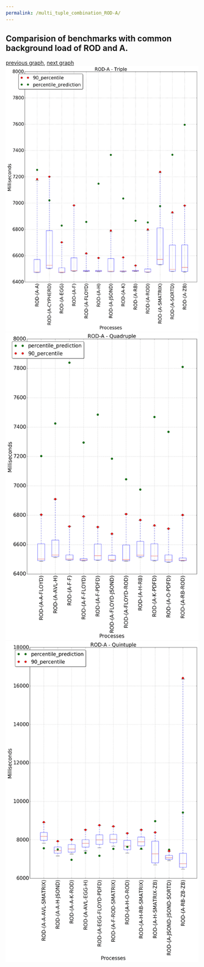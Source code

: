 ```yaml
---
permalink: /multi_tuple_combination_ROD-A/
---
```



## Comparision of benchmarks with common background load of ROD and A.

[previous graph](../multi_tuple_combination_ROD-AVL/), [next graph](../multi_tuple_combination_ROD-CYPHERD/)
![graph figure](./images/triple/ROD/ROD-A_box.png)![graph figure](./images/quadruple/ROD/ROD-A_box.png)![graph figure](./images/quintuple/ROD/ROD-A_box.png)